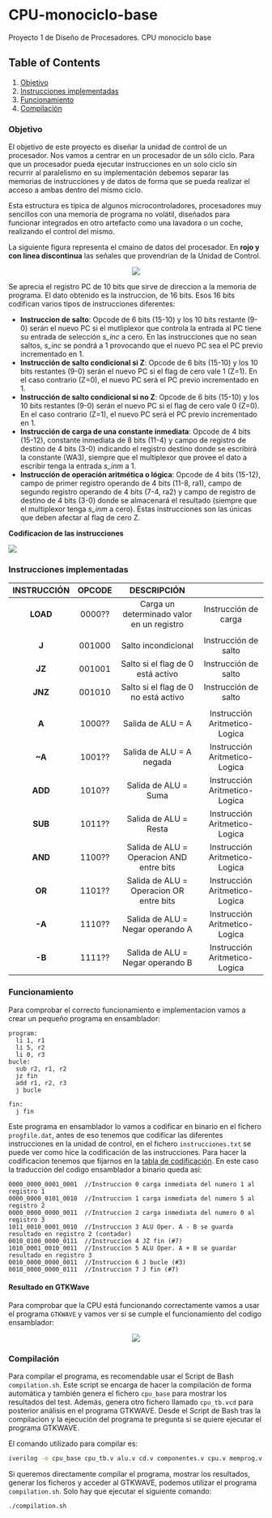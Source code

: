 # CPU-monociclo-base
Proyecto 1 de Diseño de Procesadores. CPU monociclo base

## Table of Contents
1. [Objetivo](#Objetivo)
2. [Instrucciones implementadas](#Instrucciones-implementadas)
3. [Funcionamiento](#Funcionamiento)
4. [Compilación](#Compilación)

### Objetivo
El objetivo de este proyecto es diseñar la unidad de control de un procesador. Nos vamos a centrar en un procesador de un sólo ciclo. Para que un procesador pueda ejecutar instrucciones en un solo ciclo sin recurrir al paralelismo en su implementación debemos separar las memorias de instrucciones y de datos de forma que se pueda realizar el acceso a ambas dentro del mismo ciclo. 

Esta estructura es típica de algunos microcontroladores, procesadores muy sencillos con una memoria de programa no volátil, diseñados para funcionar integrados en otro artefacto como una lavadora o un coche, realizando el control del mismo.

La siguiente figura representa el cmaino de datos del procesador. En **rojo y con linea discontinua** las señales que provendrían de la Unidad de Control. 

<p align="center">
  <img src="https://github.com/feichay10/cpu-monociclo-base/blob/614b605938900ecb3efd5d622344b2a07a55fb87/images/Esquema_v1-1.jpg" />
</p>

Se aprecia el registro PC de 10 bits que sirve de direccion a la memoria de programa. El dato obtenido es la instruccion, de 16 bits. Esos 16 bits codifican varios tipos de instrucciones diferentes:

- **Instruccion de salto**: Opcode de 6 bits (15-10) y los 10 bits restante (9-0) serán el nuevo PC si el mutliplexor que controla la entrada al PC tiene su entrada de selección *s_inc* a cero. En las instrucciones que no sean saltos, *s_inc* se pondrá a 1 provocando que el nuevo PC sea el PC previo incrementado en 1.
- **Instrucción de salto condicional si Z**: Opcode de 6 bits (15-10) y los 10 bits restantes (9-0) serán el
nuevo PC si el flag de cero vale 1 (Z=1). En el caso contrario (Z=0), el nuevo PC será el PC previo
incrementado en 1.
- **Instrucción de salto condicional si no Z**: Opcode de 6 bits (15-10) y los 10 bits restantes (9-0) serán el
nuevo PC si el flag de cero vale 0 (Z=0). En el caso contrario (Z=1), el nuevo PC será el PC previo
incrementado en 1.
- **Instrucción de carga de una constante inmediata**: Opcode de 4 bits (15-12), constante inmediata de 8
bits (11-4) y campo de registro de destino de 4 bits (3-0) indicando el registro destino donde se escribirá
la constante (WA3), siempre que el multiplexor que provee el dato a escribir tenga la entrada *s_inm* a 1.
- **Instrucción de operación aritmética o lógica**: Opcode de 4 bits (15-12), campo de primer registro
operando de 4 bits (11-8, ra1), campo de segundo registro operando de 4 bits (7-4, ra2) y campo de
registro de destino de 4 bits (3-0) donde se almacenará el resultado (siempre que el multiplexor tenga
*s_inm* a cero). Estas instrucciones son las únicas que deben afectar al flag de cero Z.

**Codificacion de las instrucciones**
<p><a name="codificacion">
   <img src="https://github.com/feichay10/cpu-monociclo-base/blob/33b9c81c761232d3af5d43b8acd7897b11583b22/images/Codificacion%20de%20las%20instrucciones.png" />
<a/></p>

### Instrucciones implementadas
| INSTRUCCIÓN      | OPCODE | DESCRIPCIÓN                                |                               |
| :--------------: | :----: | :----------------------------------------: | :---------------------------: |
| **LOAD**         | 0000?? | Carga un determinado valor en un registro  | Instrucción de carga          |
|                  |        |                                            |                               |
| **J**            | 001000 | Salto incondicional                        | Instrucción de salto          |
| **JZ**           | 001001 | Salto si el flag de 0 está activo          | Instrucción de salto          |
| **JNZ**          | 001010 | Salto si el flag de 0 no está activo       | Instrucción de salto          |
|                  |        |                                            |                               |
| **A**            | 1000?? | Salida de ALU = A                          | Instrucción Aritmetico-Logica |
| **~A**           | 1001?? | Salida de ALU = A negada                   | Instrucción Aritmetico-Logica |
| **ADD**          | 1010?? | Salida de ALU = Suma                       | Instrucción Aritmetico-Logica |
| **SUB**          | 1011?? | Salida de ALU = Resta                      | Instrucción Aritmetico-Logica |
| **AND**          | 1100?? | Salida de ALU = Operacion AND entre bits   | Instrucción Aritmetico-Logica |
| **OR**           | 1101?? | Salida de ALU = Operacion OR entre bits    | Instrucción Aritmetico-Logica |
| **-A**           | 1110?? | Salida de ALU = Negar operando A           | Instrucción Aritmetico-Logica |
| **-B**           | 1111?? | Salida de ALU = Negar operando B           | Instrucción Aritmetico-Logica |


### Funcionamiento
Para comprobar el correcto funcionamiento e implementacion vamos a crear un pequeño programa en ensamblador:
```assembly
program:
  li 1, r1        
  li 5, r2        
  li 0, r3        
bucle:
  sub r2, r1, r2  
  jz fin          
  add r1, r2, r3  
  j bucle         

fin:
  j fin           
```

Este programa en ensamblador lo vamos a codificar en binario en el fichero `progfile.dat`, antes de eso tenemos que codificar las diferentes instrucciones en la unidad de control, en el fichero `instrucciones.txt` se puede ver como hice la codificación de las instrucciones. Para hacer la codificacion tenemos que fijarnos en la <a href="#codificacion">tabla de codificación</a>. En este caso la traducción del codigo ensamblador a binario queda asi:

```
0000_0000_0001_0001  //Instruccion 0 carga inmediata del numero 1 al registro 1
0000_0000_0101_0010  //Instruccion 1 carga inmediata del numero 5 al registro 2
0000_0000_0000_0011  //Instruccion 2 carga inmediata del numero 0 al registro 3
1011_0010_0001_0010  //Instruccion 3 ALU Oper. A - B se guarda resultado en registro 2 (contador)
0010_0100_0000_0111  //Instruccion 4 JZ fin (#7)
1010_0001_0010_0011  //Instruccion 5 ALU Oper. A + B se guardar resultado en registro 3
0010_0000_0000_0011  //Instruccion 6 J bucle (#3)
0010_0000_0000_0111  //Instruccion 7 J fin (#7)          
```
#### Resultado en GTKWave
Para comprobar que la CPU está funcionando correctamente vamos a usar el programa `GTKWAVE` y vamos ver si se cumple el funcionamiento del codigo ensamblador:

<p align="center">
  <img src="https://github.com/feichay10/cpu-monociclo-base/blob/424564e85d6e3973f04052e6be4f405d04893243/images/gtkwave_ejemplo.png"/>
</p>

### Compilación
Para compilar el programa, es recomendable usar el Script de Bash `compilation.sh`. Este script se encarga de hacer la compilación de forma automática y también genera el fichero `cpu_base` para mostrar los resultados del test. Además, genera otro fichero llamado `cpu_tb.vcd` para posterior análisis en el programa GTKWAVE. Desde el Script de Bash tras la compilacion y la ejecución del programa te pregunta si se quiere ejecutar el programa GTKWAVE.

El comando utilizado para compilar es:
```bash
iverilog -o cpu_base cpu_tb.v alu.v cd.v componentes.v cpu.v memprog.v uc.v
```
Si queremos directamente compilar el programa, mostrar los resultados, generar los ficheros y acceder al GTKWAVE, podemos utilizar el programa `compilation.sh`. Solo hay que ejecutar el siguiente comando:
```bash
./compilation.sh
```


